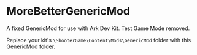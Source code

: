 # MoreBetterGenericMod
 A fixed GenericMod for use with Ark Dev Kit. Test Game Mode removed. 
 
 Replace your kit's `\ShooterGame\Content\Mods\GenericMod` folder with this GenericMod folder.
